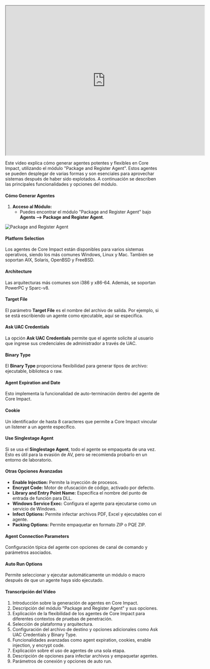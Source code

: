 <iframe src="https://drive.google.com/file/d/1ApHez3gPW7T8DgYBZyXfBZOp_c-yrN6f/preview" width="640" height="480" allow="autoplay"></iframe>




Este video explica cómo generar agentes potentes y flexibles en Core Impact, utilizando el módulo "Package and Register Agent". Estos agentes se pueden desplegar de varias formas y son esenciales para aprovechar sistemas después de haber sido explotados. A continuación se describen las principales funcionalidades y opciones del módulo.

#### Cómo Generar Agentes

1. **Acceso al Módulo:**
    - Puedes encontrar el módulo "Package and Register Agent" bajo **Agents --> Package and Register Agent**.

![Package and Register Agent](https://www.coresecurity.com/sites/default/files/2020-08/New%20Workspace%20Wizard%20-%20teaming.PNG)

#### Platform Selection

Los agentes de Core Impact están disponibles para varios sistemas operativos, siendo los más comunes Windows, Linux y Mac. También se soportan AIX, Solaris, OpenBSD y FreeBSD.

#### Architecture

Las arquitecturas más comunes son i386 y x86-64. Además, se soportan PowerPC y Sparc-v8.

#### Target File

El parámetro **Target File** es el nombre del archivo de salida. Por ejemplo, si se está escribiendo un agente como ejecutable, aquí se especifica.

#### Ask UAC Credentials

La opción **Ask UAC Credentials** permite que el agente solicite al usuario que ingrese sus credenciales de administrador a través de UAC.

#### Binary Type

El **Binary Type** proporciona flexibilidad para generar tipos de archivo: ejecutable, biblioteca o raw.

#### Agent Expiration and Date

Esto implementa la funcionalidad de auto-terminación dentro del agente de Core Impact.

#### Cookie

Un identificador de hasta 8 caracteres que permite a Core Impact vincular un listener a un agente específico.

#### Use Singlestage Agent

Si se usa el **Singlestage Agent**, todo el agente se empaqueta de una vez. Esto es útil para la evasión de AV, pero se recomienda probarlo en un entorno de laboratorio.

#### Otras Opciones Avanzadas

- **Enable Injection:** Permite la inyección de procesos.
- **Encrypt Code:** Motor de ofuscación de código, activado por defecto.
- **Library and Entry Point Name:** Especifica el nombre del punto de entrada de función para DLL.
- **Windows Service Exec:** Configura el agente para ejecutarse como un servicio de Windows.
- **Infect Options:** Permite infectar archivos PDF, Excel y ejecutables con el agente.
- **Packing Options:** Permite empaquetar en formato ZIP o PQE ZIP.

#### Agent Connection Parameters

Configuración típica del agente con opciones de canal de comando y parámetros asociados.

#### Auto Run Options

Permite seleccionar y ejecutar automáticamente un módulo o macro después de que un agente haya sido ejecutado.

#### Transcripción del Video

1. Introducción sobre la generación de agentes en Core Impact.
2. Descripción del módulo "Package and Register Agent" y sus opciones.
3. Explicación de la flexibilidad de los agentes de Core Impact para diferentes contextos de pruebas de penetración.
4. Selección de plataforma y arquitectura.
5. Configuración del archivo de destino y opciones adicionales como Ask UAC Credentials y Binary Type.
6. Funcionalidades avanzadas como agent expiration, cookies, enable injection, y encrypt code.
7. Explicación sobre el uso de agentes de una sola etapa.
8. Descripción de opciones para infectar archivos y empaquetar agentes.
9. Parámetros de conexión y opciones de auto run.
